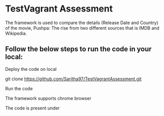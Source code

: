 # TestVagrant Assessment

The framework is used to compare the details (Release Date and Country) of the movie, Pushpa: The rise from two different sources that is IMDB and Wikipedia.

## Follow the below steps to run the code in your local:

Deploy the code on local

git clone https://github.com/Saritha97/TestVagrantAssessment.git

Run the code

The framework supports chrome browser

The code is present under  
